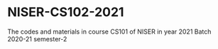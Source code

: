 # NISER-CS102-2021
The codes and materials in course CS101 of NISER in year 2021 Batch 2020-21 semester-2
